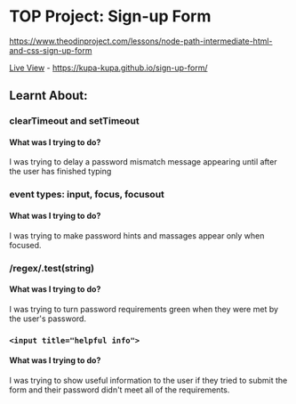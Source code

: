 # TOP Project: Sign-up Form

https://www.theodinproject.com/lessons/node-path-intermediate-html-and-css-sign-up-form

[Live View](https://kupa-kupa.github.io/sign-up-form/) - https://kupa-kupa.github.io/sign-up-form/


## Learnt About:

### clearTimeout and setTimeout

#### What was I trying to do?

I was trying to delay a password mismatch message appearing until after the user has finished typing



### event types: input, focus, focusout

#### What was I trying to do?

I was trying to make password hints and massages appear only when focused.


### /regex/.test(string)

#### What was I trying to do?

I was trying to turn password requirements green when they were met by the user's password.


### `<input title="helpful info">`

#### What was I trying to do?

I was trying to show useful information to the user if they tried to submit the form and their password didn't meet all of the requirements.